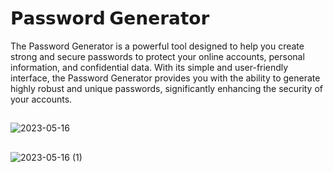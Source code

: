 # 𝗣𝗮𝘀𝘀𝘄𝗼𝗿𝗱 𝗚𝗲𝗻𝗲𝗿𝗮𝘁𝗼𝗿
The Password Generator is a powerful tool designed to help you create strong and secure passwords to protect your online accounts, personal information, and confidential data. With its simple and user-friendly interface, the Password Generator provides you with the ability to generate highly robust and unique passwords, significantly enhancing the security of your accounts.
##
![2023-05-16](https://github.com/ByAlyck/Generator/assets/113322342/c753d877-f9d6-4fe5-99ff-2fc7bcbf63f6)
##
![2023-05-16 (1)](https://github.com/ByAlyck/Generator/assets/113322342/f620a44f-fc4b-4fa1-816c-acbd72f89bc8)

